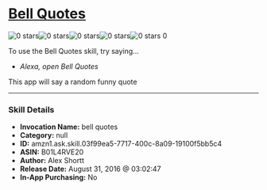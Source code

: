 # [Bell Quotes](http://alexa.amazon.com/#skills/amzn1.ask.skill.03f99ea5-7717-400c-8a09-19100f5bb5c4)
![0 stars](../../images/ic_star_border_black_18dp_1x.png)![0 stars](../../images/ic_star_border_black_18dp_1x.png)![0 stars](../../images/ic_star_border_black_18dp_1x.png)![0 stars](../../images/ic_star_border_black_18dp_1x.png)![0 stars](../../images/ic_star_border_black_18dp_1x.png) 0

To use the Bell Quotes skill, try saying...

* *Alexa, open Bell Quotes*

This app will say a random funny quote

***

### Skill Details

* **Invocation Name:** bell quotes
* **Category:** null
* **ID:** amzn1.ask.skill.03f99ea5-7717-400c-8a09-19100f5bb5c4
* **ASIN:** B01L4RVE20
* **Author:** Alex Shortt
* **Release Date:** August 31, 2016 @ 03:02:47
* **In-App Purchasing:** No
